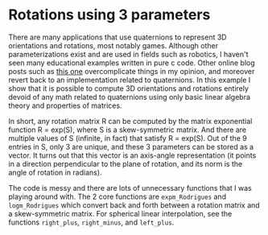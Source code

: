 # Rotations using 3 parameters

There are many applications that use quaternions to represent 3D orientations and rotations, most notably games.
Although other parameterizations exist and are used in fields such as robotics, I haven't seen many educational examples written in pure c code.
Other online blog posts such as [this one](http://marctenbosch.com/quaternions/) overcomplicate things in my opinion, and moreover revert back to an implementation related to quaternions.
In this example I show that it is possible to compute 3D orientations and rotations entirely devoid of any math related to quaternions using only basic linear algebra theory and properties of matrices.

In short, any rotation matrix R can be computed by the matrix exponential function R = exp(S), where S is a skew-symmetric matrix.
And there are multiple values of S (infinite, in fact) that satisfy R = exp(S).
Out of the 9 entries in S, only 3 are unique, and these 3 parameters can be stored as a vector.
It turns out that this vector is an axis-angle representation (it points in a direction perpendicular to the plane of rotation, and its norm is the angle of rotation in radians).

The code is messy and there are lots of unnecessary functions that I was playing around with.
The 2 core functions are `expm_Rodrigues` and `logm_Rodrigues` which convert back and forth between a rotation matrix and a skew-symmetric matrix.
For spherical linear interpolation, see the functions `right_plus`, `right_minus`, and `left_plus`.
